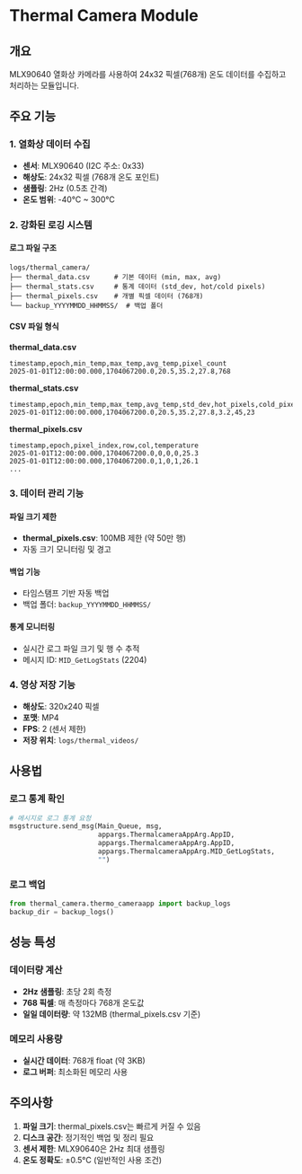# Thermal Camera Module

## 개요
MLX90640 열화상 카메라를 사용하여 24x32 픽셀(768개) 온도 데이터를 수집하고 처리하는 모듈입니다.

## 주요 기능

### 1. 열화상 데이터 수집
- **센서**: MLX90640 (I2C 주소: 0x33)
- **해상도**: 24x32 픽셀 (768개 온도 포인트)
- **샘플링**: 2Hz (0.5초 간격)
- **온도 범위**: -40°C ~ 300°C

### 2. 강화된 로깅 시스템

#### 로그 파일 구조
```
logs/thermal_camera/
├── thermal_data.csv      # 기본 데이터 (min, max, avg)
├── thermal_stats.csv     # 통계 데이터 (std_dev, hot/cold pixels)
├── thermal_pixels.csv    # 개별 픽셀 데이터 (768개)
└── backup_YYYYMMDD_HHMMSS/  # 백업 폴더
```

#### CSV 파일 형식

**thermal_data.csv**
```csv
timestamp,epoch,min_temp,max_temp,avg_temp,pixel_count
2025-01-01T12:00:00.000,1704067200.0,20.5,35.2,27.8,768
```

**thermal_stats.csv**
```csv
timestamp,epoch,min_temp,max_temp,avg_temp,std_dev,hot_pixels,cold_pixels
2025-01-01T12:00:00.000,1704067200.0,20.5,35.2,27.8,3.2,45,23
```

**thermal_pixels.csv**
```csv
timestamp,epoch,pixel_index,row,col,temperature
2025-01-01T12:00:00.000,1704067200.0,0,0,0,25.3
2025-01-01T12:00:00.000,1704067200.0,1,0,1,26.1
...
```

### 3. 데이터 관리 기능

#### 파일 크기 제한
- **thermal_pixels.csv**: 100MB 제한 (약 50만 행)
- 자동 크기 모니터링 및 경고

#### 백업 기능
- 타임스탬프 기반 자동 백업
- 백업 폴더: `backup_YYYYMMDD_HHMMSS/`

#### 통계 모니터링
- 실시간 로그 파일 크기 및 행 수 추적
- 메시지 ID: `MID_GetLogStats` (2204)

### 4. 영상 저장 기능
- **해상도**: 320x240 픽셀
- **포맷**: MP4
- **FPS**: 2 (센서 제한)
- **저장 위치**: `logs/thermal_videos/`

## 사용법

### 로그 통계 확인
```python
# 메시지로 로그 통계 요청
msgstructure.send_msg(Main_Queue, msg,
                      appargs.ThermalcameraAppArg.AppID,
                      appargs.ThermalcameraAppArg.AppID,
                      appargs.ThermalcameraAppArg.MID_GetLogStats,
                      "")
```

### 로그 백업
```python
from thermal_camera.thermo_cameraapp import backup_logs
backup_dir = backup_logs()
```

## 성능 특성

### 데이터량 계산
- **2Hz 샘플링**: 초당 2회 측정
- **768 픽셀**: 매 측정마다 768개 온도값
- **일일 데이터량**: 약 132MB (thermal_pixels.csv 기준)

### 메모리 사용량
- **실시간 데이터**: 768개 float (약 3KB)
- **로그 버퍼**: 최소화된 메모리 사용

## 주의사항

1. **파일 크기**: thermal_pixels.csv는 빠르게 커질 수 있음
2. **디스크 공간**: 정기적인 백업 및 정리 필요
3. **센서 제한**: MLX90640은 2Hz 최대 샘플링
4. **온도 정확도**: ±0.5°C (일반적인 사용 조건)